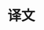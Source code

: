 ---
title: "译文"
description: ""
slug: "译文"
image: https://images.theconversation.com/files/97251/original/image-20151005-28758-eto47.jpg?ixlib=rb-1.1.0&q=45&auto=format&w=926&fit=clip
---